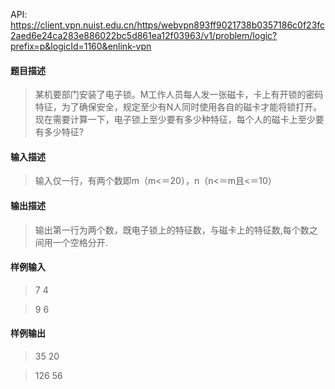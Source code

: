 API: https://client.vpn.nuist.edu.cn/https/webvpn893ff9021738b0357186c0f23fc2aed6e24ca283e886022bc5d861ea12f03963/v1/problem/logic?prefix=p&logicId=1160&enlink-vpn

#### 题目描述
> 某机要部门安装了电子锁。M工作人员每人发一张磁卡，卡上有开锁的密码特征，为了确保安全，规定至少有N人同时使用各自的磁卡才能将锁打开。现在需要计算一下，电子锁上至少要有多少种特征，每个人的磁卡上至少要有多少特征?

#### 输入描述
> 输入仅一行，有两个数即m（m<＝20），n（n<＝m且<＝10）

#### 输出描述
> 输出第一行为两个数，既电子锁上的特征数，与磁卡上的特征数,每个数之间用一个空格分开.

#### 样例输入
> 7 4

> 9 6

#### 样例输出
> 35 20

> 126 56
